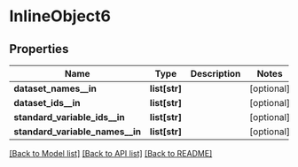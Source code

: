 # InlineObject6

## Properties
Name | Type | Description | Notes
------------ | ------------- | ------------- | -------------
**dataset_names__in** | **list[str]** |  | [optional] 
**dataset_ids__in** | **list[str]** |  | [optional] 
**standard_variable_ids__in** | **list[str]** |  | [optional] 
**standard_variable_names__in** | **list[str]** |  | [optional] 

[[Back to Model list]](../README.md#documentation-for-models) [[Back to API list]](../README.md#documentation-for-api-endpoints) [[Back to README]](../README.md)


